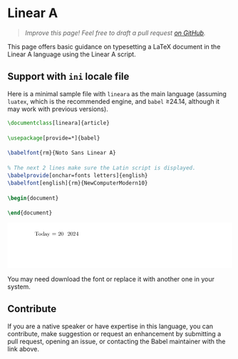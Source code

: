 # Linear A

<blockquote>
  <p><em>Improve this page! Feel free to draft a pull request <a href="https://github.com/latex3/babel/tree/docs/docs">on GitHub</a>.</em></p>
</blockquote>

This page offers basic guidance on typesetting a LaTeX document in the
Linear A language using the Linear A script.

## Support with `ini` locale file

Here is a minimal sample file with `lineara` as the main language
(assuming `luatex`, which is the recommended engine, and `babel` ≥24.14,
although it may work with previous versions).

```tex
\documentclass[lineara]{article}

\usepackage[provide=*]{babel}

\babelfont{rm}{Noto Sans Linear A}

% The next 2 lines make sure the Latin script is displayed.
\babelprovide[onchar=fonts letters]{english}
\babelfont[english]{rm}{NewComputerModern10}

\begin{document}

\end{document}
```

![](../media/locale-lineara.png)

You may need download the font or replace it with another one in your
system.

## Contribute

If you are a native speaker or have expertise in this language, you can
contribute, make suggestion or request an enhancement by submitting a
pull request, opening an issue, or contacting the Babel maintainer with
the link above.